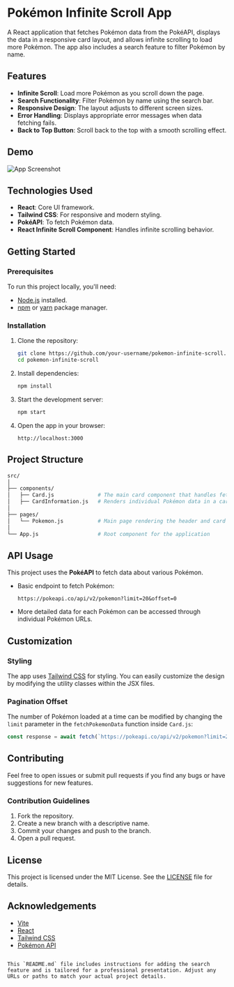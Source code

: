 # Pokémon Infinite Scroll App

A React application that fetches Pokémon data from the PokéAPI, displays the data in a responsive card layout, and allows infinite scrolling to load more Pokémon. The app also includes a search feature to filter Pokémon by name.

## Features

- **Infinite Scroll**: Load more Pokémon as you scroll down the page.
- **Search Functionality**: Filter Pokémon by name using the search bar.
- **Responsive Design**: The layout adjusts to different screen sizes.
- **Error Handling**: Displays appropriate error messages when data fetching fails.
- **Back to Top Button**: Scroll back to the top with a smooth scrolling effect.

## Demo

![App Screenshot](screenshot.png)

## Technologies Used

- **React**: Core UI framework.
- **Tailwind CSS**: For responsive and modern styling.
- **PokéAPI**: To fetch Pokémon data.
- **React Infinite Scroll Component**: Handles infinite scrolling behavior.

## Getting Started

### Prerequisites

To run this project locally, you'll need:

- [Node.js](https://nodejs.org/) installed.
- [npm](https://www.npmjs.com/) or [yarn](https://yarnpkg.com/) package manager.

### Installation

1. Clone the repository:
    ```bash
    git clone https://github.com/your-username/pokemon-infinite-scroll.git
    cd pokemon-infinite-scroll
    ```

2. Install dependencies:
    ```bash
    npm install
    ```

3. Start the development server:
    ```bash
    npm start
    ```

4. Open the app in your browser:
    ```
    http://localhost:3000
    ```

## Project Structure

```bash
src/
│
├── components/
│   ├── Card.js              # The main card component that handles fetching and displaying Pokémon data
│   ├── CardInformation.js   # Renders individual Pokémon data in a card format
│
├── pages/
│   └── Pokemon.js           # Main page rendering the header and card components
│
└── App.js                   # Root component for the application
```

## API Usage

This project uses the **PokéAPI** to fetch data about various Pokémon.

- Basic endpoint to fetch Pokémon:
  ```
  https://pokeapi.co/api/v2/pokemon?limit=20&offset=0
  ```

- More detailed data for each Pokémon can be accessed through individual Pokémon URLs.

## Customization

### Styling

The app uses [Tailwind CSS](https://tailwindcss.com/) for styling. You can easily customize the design by modifying the utility classes within the JSX files.

### Pagination Offset

The number of Pokémon loaded at a time can be modified by changing the `limit` parameter in the `fetchPokemonData` function inside `Card.js`:

```js
const response = await fetch(`https://pokeapi.co/api/v2/pokemon?limit=20&offset=${offset}`);
```

## Contributing

Feel free to open issues or submit pull requests if you find any bugs or have suggestions for new features.

### Contribution Guidelines

1. Fork the repository.
2. Create a new branch with a descriptive name.
3. Commit your changes and push to the branch.
4. Open a pull request.

## License

This project is licensed under the MIT License. See the [LICENSE](LICENSE) file for details.

## Acknowledgements

- [Vite](https://vitejs.dev/)
- [React](https://reactjs.org/)
- [Tailwind CSS](https://tailwindcss.com/)
- [Pokémon API](https://pokeapi.co/)

```

This `README.md` file includes instructions for adding the search feature and is tailored for a professional presentation. Adjust any URLs or paths to match your actual project details.